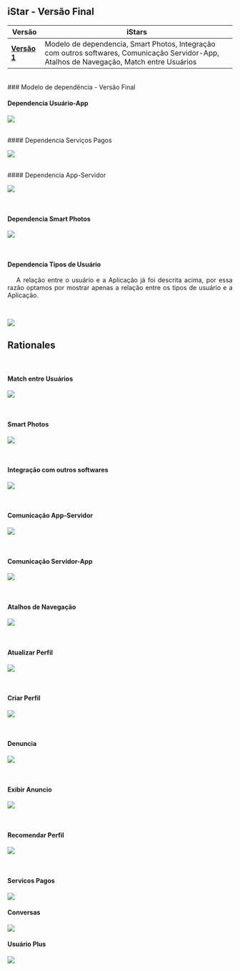 ## **iStar - Versão Final**

| Versão      	| iStars                                                  	|
| ------------- | ------------------------------------------------------------ |
| [**Versão 1**](iStar-V1.md) 	|  Modelo de dependencia, Smart Photos, Integração com outros softwares,  Comunicação Servidor-App,  Atalhos de Navegação, Match entre Usuários   |


<br />
### Modelo de dependência - Versão Final

<br />

#### Dependencia Usuário-App

<a data-fancybox="gallery" href="../../../img/iStar/VersaoFinal/UsuarioApp.png"><img src="../../../img/iStar/VersaoFinal/UsuarioApp-mini.png"></a>

<br />
#### Dependencia Serviços Pagos

<a data-fancybox="gallery" href="../../../img/iStar/VersaoFinal/ServicosPagos.png"><img src="../../../img/iStar/VersaoFinal/ServicosPagos-mini.png"></a>

<br />
#### Dependencia App-Servidor

<a data-fancybox="gallery" href="../../../../img/iStar/VersaoFinal/AppServidor.png"><img src="../../../img/iStar/VersaoFinal/AppServidor-mini.png"></a>

<br />

#### Dependencia Smart Photos

<a data-fancybox="gallery" href="../../../../img/iStar/VersaoFinal/SD - Smart Photos.png"><img src="../../../img/iStar/VersaoFinal/SD - Smart Photos-mini.png"></a>

<br />

#### Dependencia Tipos de Usuário

<p align="justify">&emsp;
    A relação entre o usuário e a Aplicação já foi descrita acima, por essa razão optamos por mostrar apenas a relação 
    entre os tipos de usuário e a Aplicação.
</p>

<br />

<a data-fancybox="gallery" href="../../../../img/iStar/VersaoFinal/SD - TiposUsusarios.png"><img src="../../../img/iStar/VersaoFinal/SD - TiposUsusarios-mini.png"></a>

## **Rationales**

<br/>

####  Match entre Usuários

<a data-fancybox="gallery" href="../../../img/iStar/VersaoFinal/RationaleMatchV3.png"><img src="../../../img/iStar/VersaoFinal/RationaleMatchV3-mini.png"></a>

<br/>

#### Smart Photos

<a data-fancybox="gallery" href="../../../img/iStar/RationaleSmartPhotosV2.png"><img src="../../../img/iStar/RationaleSmartPhotosV2-mini.png"></a>

<br />

#### Integração com outros softwares

<a data-fancybox="gallery" href="../../../img/iStar/VersaoFinal/RationaleIntegracaoV2.png"><img src="../../../img/iStar/VersaoFinal/RationaleIntegracaoV2-mini.png"></a>

<br />

#### Comunicação App-Servidor

<a data-fancybox="gallery" href="../../../img/iStar/RationaleAppServ.png"><img src="../../../img/iStar/RationaleAppServ-mini.png"></a>

<br />

#### Comunicação Servidor-App

<a data-fancybox="gallery" href="../../../img/iStar/VersaoFinal/RationaleServAppV2.png"><img src="../../../img/iStar/VersaoFinal/RationaleServAppV2-mini.png"></a>

<br />

#### Atalhos de Navegação

<a data-fancybox="gallery" href="../../../img/iStar/VersaoFinal/RationaleExpUsuarioV2.png"><img src="../../../img/iStar/VersaoFinal/RationaleExpUsuarioV2-mini.png"></a>

<br />

#### Atualizar Perfil

<a data-fancybox="gallery" href="../../../img/iStar/SRAtualizarPerfil.png"><img src="../../../img/iStar/SRAtualizarPerfil-mini.png"></a>

<br />

#### Criar Perfil

<a data-fancybox="gallery" href="../../../img/iStar/SRCriarPerfil.png"><img src="../../../img/iStar/SRCriarPerfil-mini.png"></a>

<br />

#### Denuncia

<a data-fancybox="gallery" href="../../../img/iStar/SRDenuncia.png"><img src="../../../img/iStar/SRDenuncia-mini.png"></a>

<br />

#### Exibir Anuncio

<a data-fancybox="gallery" href="../../../img/iStar/SRExibirAnuncio.png"><img src="../../../img/iStar/SRExibirAnuncio-mini.png"></a>

<br />

#### Recomendar Perfil

<a data-fancybox="gallery" href="../../../img/iStar/SRRecomendarPerfil.png"><img src="../../../img/iStar/SRRecomendarPerfil-mini.png"></a>

<br />

#### Servicos Pagos

<a data-fancybox="gallery" href="../../../img/iStar/VersaoFinal/RationaleServicosPagos.png"><img src="../../../img/iStar/VersaoFinal/RationaleServicosPagos-mini.png"></a>

#### Conversas

<a data-fancybox="gallery" href="../../../img/iStar/VersaoFinal/SR - Conversas.png"><img src="../../../img/iStar/VersaoFinal/SR - Conversas-mini.png"></a>

#### Usuário Plus

<a data-fancybox="gallery" href="../../../img/iStar/VersaoFinal/SR - UsuarioPlus.png"><img src="../../../img/iStar/VersaoFinal/SR - UsuarioPlus-mini.png"></a>
